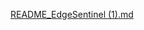 
[README_EdgeSentinel (1).md](https://github.com/user-attachments/files/19915173/README_EdgeSentinel.1.md)
